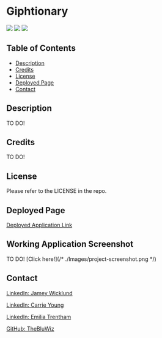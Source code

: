 # Giphtionary

![](https://img.shields.io/badge/CSS-blue.svg)
![](https://img.shields.io/badge/HTML-orange.svg)
![](https://img.shields.io/badge/JavaScript-yellow.svg)

## Table of Contents

- [Description](#description)
- [Credits](#credits)
- [License](#license)
- [Deployed Page](#deployed-page)
- [Contact](#contact)

## Description

TO DO!

## Credits
TO DO!

## License

Please refer to the LICENSE in the repo.

## Deployed Page

<a href="https://TheBluWiz.github.io/Giphtionary/">Deployed Application Link</a>


## Working Application Screenshot
TO DO!
[Click here!](/* ./Images/project-screenshot.png */)

## Contact

<a href="https://www.linkedin.com/in/jamey-wicklund-19673851/" >LinkedIn: Jamey Wicklund</a>

<a href="https://www.linkedin.com/in/carrie-k-young/" >LinkedIn: Carrie Young</a>

<a href="https://www.linkedin.com/in/emilia-trentham-987a59164/" >LinkedIn: Emilia Trentham</a>

<a href="https://github.com/TheBluWiz">GitHub: TheBluWiz</a>